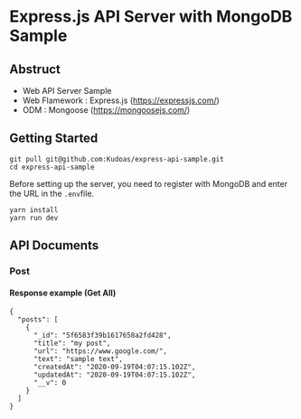 # Express.js API Server with MongoDB Sample

## Abstruct

- Web API Server Sample
- Web Flamework : Express.js (https://expressjs.com/)
- ODM : Mongoose (https://mongoosejs.com/)

## Getting Started 

```
git pull git@github.com:Kudoas/express-api-sample.git
cd express-api-sample
```

Before setting up the server, you need to register with MongoDB and enter the URL in the `.env`file.

```
yarn install
yarn run dev
```

## API Documents

### Post

#### Response example (Get All)

```
{
  "posts": [
    {
      "_id": "5f6583f39b1617658a2fd428",
      "title": "my post",
      "url": "https://www.google.com/",
      "text": "sample text",
      "createdAt": "2020-09-19T04:07:15.102Z",
      "updatedAt": "2020-09-19T04:07:15.102Z",
      "__v": 0
    }
  ]
}
```

